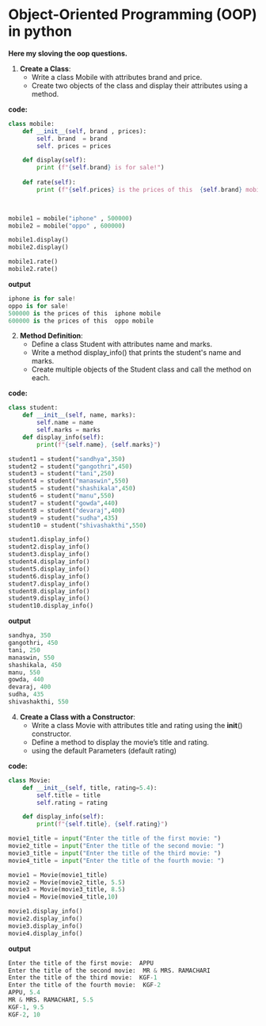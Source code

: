 # Object-Oriented Programming (OOP) in python

**Here my sloving the oop questions.**

1. **Create a Class**:
   - Write a class Mobile with attributes brand and price.
   - Create two objects of the class and display their attributes using a method.

**code:**
```python
class mobile:
    def __init__(self, brand , prices):
        self. brand  = brand
        self. prices = prices

    def display(self):
        print (f"{self.brand} is for sale!")
    
    def rate(self):
        print (f"{self.prices} is the prices of this  {self.brand} mobile")
        


mobile1 = mobile("iphone" , 500000)
mobile2 = mobile("oppo" , 600000)

mobile1.display()
mobile2.display()

mobile1.rate()
mobile2.rate()
```
**output**
```python
iphone is for sale!
oppo is for sale!
500000 is the prices of this  iphone mobile
600000 is the prices of this  oppo mobile
```
2. **Method Definition**:
   - Define a class Student with attributes name and marks.
   - Write a method display_info() that prints the student's name and marks.
   - Create multiple objects of the Student class and call the method on each.

**code:**
```python
class student:
    def __init__(self, name, marks):
        self.name = name
        self.marks = marks
    def display_info(self):
        print(f"{self.name}, {self.marks}")

student1 = student("sandhya",350)
student2 = student("gangothri",450)
student3 = student("tani",250)
student4 = student("manaswin",550)
student5 = student("shashikala",450)
student6 = student("manu",550)
student7 = student("gowda",440)
student8 = student("devaraj",400)
student9 = student("sudha",435)
student10 = student("shivashakthi",550)

student1.display_info()
student2.display_info()
student3.display_info()
student4.display_info() 
student5.display_info() 
student6.display_info() 
student7.display_info() 
student8.display_info() 
student9.display_info() 
student10.display_info()
```
**output**
```python
sandhya, 350
gangothri, 450
tani, 250
manaswin, 550
shashikala, 450
manu, 550
gowda, 440
devaraj, 400
sudha, 435
shivashakthi, 550
```
4. **Create a Class with a Constructor**:
   - Write a class Movie with attributes title and rating using the __init__() constructor.
   - Define a method to display the movie’s title and rating.
   - using the default Parameters (default rating)

**code:**
```python
class Movie:
    def __init__(self, title, rating=5.4):
        self.title = title
        self.rating = rating

    def display_info(self):
        print(f"{self.title}, {self.rating}")

movie1_title = input("Enter the title of the first movie: ")
movie2_title = input("Enter the title of the second movie: ")
movie3_title = input("Enter the title of the third movie: ")
movie4_title = input("Enter the title of the fourth movie: ")

movie1 = Movie(movie1_title)
movie2 = Movie(movie2_title, 5.5)
movie3 = Movie(movie3_title, 8.5)
movie4 = Movie(movie4_title,10)

movie1.display_info()
movie2.display_info()
movie3.display_info()
movie4.display_info()
```
**output**
```python
Enter the title of the first movie:  APPU
Enter the title of the second movie:  MR & MRS. RAMACHARI
Enter the title of the third movie:  KGF-1
Enter the title of the fourth movie:  KGF-2
APPU, 5.4
MR & MRS. RAMACHARI, 5.5
KGF-1, 9.5
KGF-2, 10
```
 

